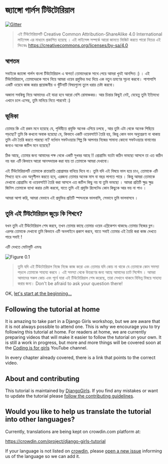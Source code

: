 # জ্যাঙ্গো গার্লস টিউটোরিয়াল 

[![Gitter](https://badges.gitter.im/DjangoGirls/tutorial.svg)](https://gitter.im/DjangoGirls/tutorial)

> এই টিউটোরিয়ালটি Creative Common Attribution-ShareAlike 4.0 International লাইসেন্স এর মাধ্যমে প্রকাশিত হয়েছে । এই লাইসেন্স সম্পর্কে আরো জানতে ভিজিট করতে পারো নিচের এই লিংকেঃ https://creativecommons.org/licenses/by-sa/4.0 

## স্বাগতম 

সবাইকে জ্যাঙ্গো গার্লস বাংলা টিউটোরিয়াল এ স্বাগত! তোমাদেরকে সাথে পেয়ে আমরা খুবই আনন্দিত :) । এই টিউটোরিয়ালে, তোমাদেরকে সাথে নিয়ে আমরা ওয়েব প্রযুক্তির মধ্য দিয়ে এক নতুন ভ্রমণের সূচনা করবো। পাশাপাশি একটি ওয়েবে কাজ করার প্রয়োজনীয় ও খুঁটিনাটি বিষয়গুলো তুলে ধরার চেষ্টা করবো।

অজানা সবকিছু নিয়ে আমাদের এই যাত্রা হবে আরো বেশি রোমাঞ্চকর। আর চিন্তার কিছুই নেই, যেহেতু তুমি ইতিমধ্যে এখানে চলে এসেছ, তুমি মানিয়ে নিতে পারবেই :)

## ভূমিকা

তোমার কি এই রকম মনে হয়েছে যে, পৃথিবীতে প্রযুক্তি অনেক এগিয়ে চলছে , আর তুমি এটা থেকে অনেক পিছিয়ে পড়ছো? তুমি কি কখনো অবাক হয়েছো যে, কিভাবে একটি ওয়েবসাইট তৈরি হয়, কিন্তু কোন ভাল অনুপ্রেরণা না থাকায় তুমি এটা তৈরি করতে পারছো না? বর্তমান সফটওয়্যার শিল্প কি আপনার নিজের সামান্য কোনো সফটওয়্যার বানানোর জন্যও অনেক জটিল মনে হয়েছে?

ঠিক আছে, তোমার জন্য আমাদের পক্ষ থেকে একটি সুখবর আছে !! প্রোগ্রামিং যতটা কঠিন ভাবছো আসলে তা এত কঠিন নয় বরং এটি কিভাবে আরো আনন্দদায়ক করা যায় তা তোমাকে আমরা দেখাবো। 

এই টিউটোরিয়ালটি তোমাকে রাতারাতি প্রোগ্রামার বানিয়ে দিবে না। তুমি যদি এই বিষয়ে ভাল হয়ে চাও, তোমাকে এটি শিখতে হবে এবং অনুশীলন করতে হবে, এরজন্য তোমার অনেক মাস বা বছর লাগতে পারে । কিন্তু আমরা তোমাকে দেখাবো প্রোগ্রামিং বা ওয়েবসাইট তৈরি করা আসলে এত জটিল কিছু নয় যা তুমি ভাবছো । আমরা প্রতিটি ক্ষুদ্র ক্ষুদ্র জিনিস তোমাকে ব্যাখা করার চেষ্টা করবো, যাতে তুমি এই প্রযুক্তি রিলেটেড কোন কিছুকে আর ভয় না পাও । 

আমরা আশা করি, আমরা যেভাবে এই প্রযুক্তির প্রতিটি স্পন্দনকে ভালবাসি, সেভাবে তুমি ভালবাসবে । 

## তুমি এই টিউটোরিয়াল জুড়ে কি শিখবে? 

যখন তুমি এই টিউটোরিয়াল শেষ করবে, তখন তোমার কাছে তোমার ওয়েব এপ্লিকেশন থাকবেঃ তোমার নিজের ব্লগ। এরপর তোমাকে দেখাবো তুমি কিভাবে এটি অনলাইনে প্রকাশ করবে, যাতে সবাই তোমার এই তৈরি করা কাজ দেখতে পারে সবাই ! 

এটি দেখতে মোটামুটি এমনঃ 

![Figure 0.1](images/application.png)

> তুমি যদি এই টিউটোরিয়াল নিজে নিজে কাজ করো এবং তোমার যদি কোচ না থাকে যে তোমাকে কোন সমস্যা পড়লে তোমাকে সাহায্য করবে । এই সমস্যা থেকে উত্তরণের জন্য আছে আমাদের চ্যাট সিস্টেম । আমরা আমাদের সকল কোচ এবং পূর্বে যারা এই টিউটোরিয়াল শেষ করেছে, তারা সেখানে থাকবে বিভিন্ন বিষয়ে সাহায্য করার জন্য। Don't be afraid to ask your question there!

OK, [let's start at the beginning…](./how_the_internet_works/README.md)

## Following the tutorial at home

It is amazing to take part in a Django Girls workshop, but we are aware that it is not always possible to attend one. This is why we encourage you to try following this tutorial at home. For readers at home, we are currently preparing videos that will make it easier to follow the tutorial on your own. It is still a work in progress, but more and more things will be covered soon at the [Coding is for girls](https://www.youtube.com/channel/UC0hNd2uW8jTR5K3KBzRuG2A/feed) YouTube channel.

In every chapter already covered, there is a link that points to the correct video.

## About and contributing

This tutorial is maintained by [DjangoGirls](https://djangogirls.org/). If you find any mistakes or want to update the tutorial please [follow the contributing guidelines](https://github.com/DjangoGirls/tutorial/blob/master/README.md).

## Would you like to help us translate the tutorial into other languages?

Currently, translations are being kept on crowdin.com platform at:

https://crowdin.com/project/django-girls-tutorial

If your language is not listed on [crowdin](https://crowdin.com/), please [open a new issue](https://github.com/DjangoGirls/tutorial/issues/new) informing us of the language so we can add it.